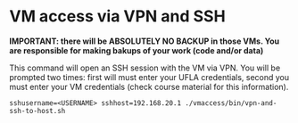 # VM access via VPN and SSH

**IMPORTANT: there will be ABSOLUTELY NO BACKUP in those VMs. You are
responsible for making bakups of your work (code and/or data)**

This command will open an SSH session with the VM via VPN. You will be prompted
two times: first will must enter your UFLA credentials, second you must enter
your VM credentials (check course material for this information).

```
sshusername=<USERNAME> sshhost=192.168.20.1 ./vmaccess/bin/vpn-and-ssh-to-host.sh
```
